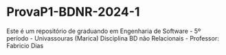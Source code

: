 # ProvaP1-BDNR-2024-1
Este é um repositório de graduando em Engenharia de Software - 5º período - Univassouras (Marica) Disciplina BD não Relacionais - Professor: Fabricio Dias
